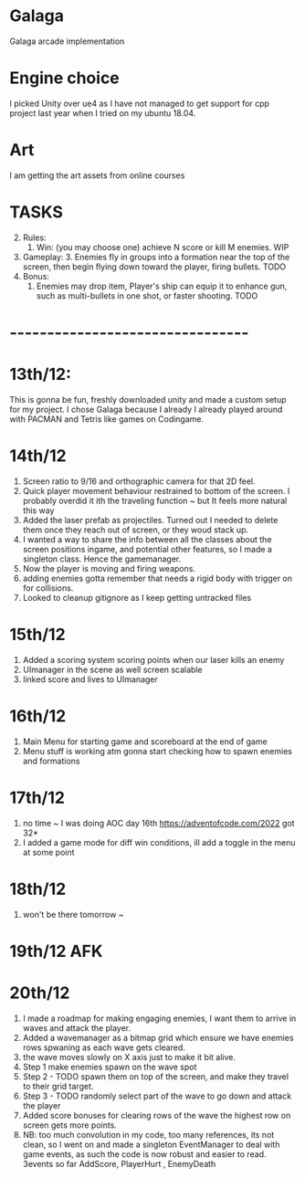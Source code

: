 # Galaga
Galaga arcade implementation

# Engine choice 
I picked Unity over ue4 as I have not managed to get support for cpp project last year when I tried on my ubuntu 18.04.

# Art
I am getting the art assets from online courses



# TASKS
2. Rules:
    1. Win: (you may choose one) achieve N score or kill  M enemies. WIP
4. Gameplay:
    3. Enemies fly in groups into a formation near the top of the screen, then begin flying down toward the player, firing bullets. TODO
5. Bonus:
    1. Enemies may drop item, Player's ship can equip it to enhance gun, such as multi-bullets in one shot, or faster shooting. TODO


# -------------------------------- #

# 13th/12:
This is gonna be fun, freshly downloaded unity and made a custom setup for my project.
I chose Galaga because I already I already played around with PACMAN and Tetris like games on Codingame.

# 14th/12
1. Screen ratio to 9/16 and orthographic camera for that 2D feel.
2. Quick player movement behaviour restrained to bottom of the screen. I probably overdid it ith the traveling function ~ but It feels more natural this way
3. Added the laser prefab as projectiles. Turned out I needed to delete them once they reach out of screen, or they woud stack up.
4. I wanted a way to share the info between all the classes about the screen positions ingame, and potential other features, so I made a singleton class. Hence the gamemanager.
5. Now the player is moving and firing weapons.
6. adding enemies gotta remember that needs a rigid body with trigger on for collisions.
7. Looked to cleanup gitignore as I keep getting untracked files 

# 15th/12
1. Added a scoring system scoring points when our laser kills an enemy
2. UImanager in the scene as well screen scalable
3. linked score and lives to UImanager

# 16th/12
1. Main Menu for starting game and scoreboard at the end of game
2. Menu stuff is working atm gonna start checking how to spawn enemies and formations

# 17th/12
1. no time ~ I was doing AOC day 16th https://adventofcode.com/2022 got 32*  
2. I added a game mode for diff win conditions, ill add a toggle in the menu at some point

# 18th/12
1. won't be there tomorrow ~

# 19th/12 AFK

# 20th/12
1. I made a roadmap for making engaging enemies, I want them to arrive in waves and attack the player.
2. Added a wavemanager as a bitmap grid which ensure we have enemies rows spwaning as each wave gets cleared.
3. the wave moves slowly on X axis just to make it bit alive.
4. Step 1 make enemies spawn on the wave spot
5. Step 2 - TODO spawn them on top of the screen, and make they travel to their grid target.
6. Step 3 - TODO randomly select part of the wave to go down and attack the player
7. Added score bonuses for clearing rows of the wave the highest row on screen gets more points.
8. NB: too much convolution in my code, too many references, its not clean, so I went on and made a singleton EventManager to deal with game events, as such the code is now robust and easier to read.
3events so far AddScore, PlayerHurt , EnemyDeath